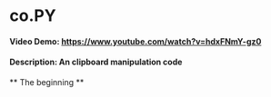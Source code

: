 # co.PY
#### Video Demo:  <https://www.youtube.com/watch?v=hdxFNmY-gz0>
#### Description: An clipboard manipulation code

** The beginning **
